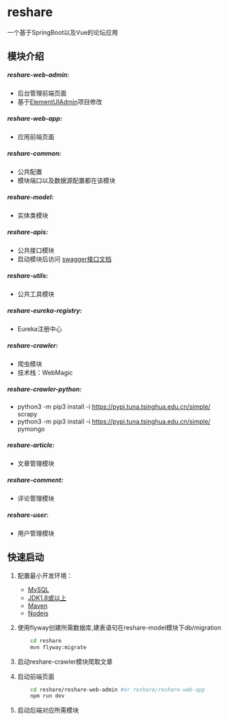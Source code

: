 # reshare

一个基于SpringBoot以及Vue的论坛应用
   
## 模块介绍  

##### reshare-web-admin:
   - 后台管理前端页面
   - 基于[ElementUIAdmin](https://github.com/imxiaoer/ElementUIAdmin)项目修改
    
##### reshare-web-app:
   - 应用前端页面

##### reshare-common:
   - 公共配置
   - 模块端口以及数据源配置都在该模块

##### reshare-model:
   - 实体类模块
    
##### reshare-apis:
   - 公共接口模块
   - 启动模块后访问 [swagger接口文档](http://localhost/article/swagger-ui.html)
    
##### reshare-utils:
   - 公共工具模块
    
##### reshare-eureka-registry:
   - Eureka注册中心
    
##### reshare-crawler:
   - 爬虫模块
   - 技术栈：WebMagic

##### reshare-crawler-python:
   - python3 -m pip3 install -i https://pypi.tuna.tsinghua.edu.cn/simple/ scrapy
   - python3 -m pip3 install  -i https://pypi.tuna.tsinghua.edu.cn/simple/ pymongo
    
##### reshare-article:
   - 文章管理模块
    
##### reshare-comment:
   - 评论管理模块
    
##### reshare-user:
   - 用户管理模块
    
## 快速启动

1. 配置最小开发环境：
    * [MySQL](https://dev.mysql.com/downloads/mysql/)
    * [JDK1.8或以上](http://www.oracle.com/technetwork/java/javase/overview/index.html)
    * [Maven](https://maven.apache.org/download.cgi)
    * [Nodejs](https://nodejs.org/en/download/)
    
2. 使用flyway创建所需数据库,建表语句在reshare-model模块下db/migration
    ```bash
        cd reshare
        mvn flyway:migrate
   
3. 启动reshare-crawler模块爬取文章

4. 启动前端页面
    ```bash
        cd reshare/reshare-web-admin #or reshare/reshare-web-app
        npm run dev
   
5. 启动后端对应所需模块
    
